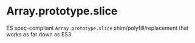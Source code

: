 # Array.prototype.slice
ES spec-compliant `Array.prototype.slice` shim/polyfill/replacement that works as far down as ES3
